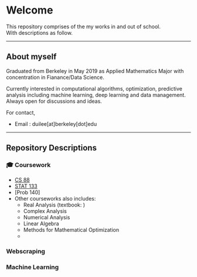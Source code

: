 # Welcome

This repository comprises of the my works in and out of school.  
With descriptions as follow.

-----

## About myself

Graduated from Berkeley in May 2019 as Applied Mathematics Major with concentration in Fianance/Data Science.  
  
Currently interested in computational algorithms, optimization, predictive analysis including machine learning, deep learning and data management.
Always open for discussions and ideas.

For contact,
- Email : duilee[at]berkeley[dot]edu

-----

## Repository Descriptions

### :mortar_board: Coursework

- [CS 88](./Courseworks/CS88_Computational_Structures)
- [STAT 133](./Courseworks/Stat133_Statistical_Data_Computation)
- [Prob 140] 
- Other courseworks also includes:
    + Real Analysis (textbook: )
    + Complex Analysis
    + Numerical Analysis
    + Linear Algebra
    + Methods for Mathematical Optimization
    + 
### Webscraping

### Machine Learning





